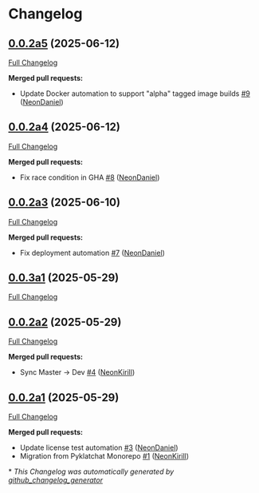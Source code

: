 # Changelog

## [0.0.2a5](https://github.com/NeonGeckoCom/pyklatchat-client/tree/0.0.2a5) (2025-06-12)

[Full Changelog](https://github.com/NeonGeckoCom/pyklatchat-client/compare/0.0.2a4...0.0.2a5)

**Merged pull requests:**

- Update Docker automation to support "alpha" tagged image builds [\#9](https://github.com/NeonGeckoCom/pyklatchat-client/pull/9) ([NeonDaniel](https://github.com/NeonDaniel))

## [0.0.2a4](https://github.com/NeonGeckoCom/pyklatchat-client/tree/0.0.2a4) (2025-06-12)

[Full Changelog](https://github.com/NeonGeckoCom/pyklatchat-client/compare/0.0.2a3...0.0.2a4)

**Merged pull requests:**

- Fix race condition in GHA [\#8](https://github.com/NeonGeckoCom/pyklatchat-client/pull/8) ([NeonDaniel](https://github.com/NeonDaniel))

## [0.0.2a3](https://github.com/NeonGeckoCom/pyklatchat-client/tree/0.0.2a3) (2025-06-10)

[Full Changelog](https://github.com/NeonGeckoCom/pyklatchat-client/compare/0.0.3a1...0.0.2a3)

**Merged pull requests:**

- Fix deployment automation [\#7](https://github.com/NeonGeckoCom/pyklatchat-client/pull/7) ([NeonDaniel](https://github.com/NeonDaniel))

## [0.0.3a1](https://github.com/NeonGeckoCom/pyklatchat-client/tree/0.0.3a1) (2025-05-29)

[Full Changelog](https://github.com/NeonGeckoCom/pyklatchat-client/compare/0.0.2a2...0.0.3a1)

## [0.0.2a2](https://github.com/NeonGeckoCom/pyklatchat-client/tree/0.0.2a2) (2025-05-29)

[Full Changelog](https://github.com/NeonGeckoCom/pyklatchat-client/compare/0.0.2a1...0.0.2a2)

**Merged pull requests:**

- Sync Master -\> Dev [\#4](https://github.com/NeonGeckoCom/pyklatchat-client/pull/4) ([NeonKirill](https://github.com/NeonKirill))

## [0.0.2a1](https://github.com/NeonGeckoCom/pyklatchat-client/tree/0.0.2a1) (2025-05-29)

[Full Changelog](https://github.com/NeonGeckoCom/pyklatchat-client/compare/0.0.1...0.0.2a1)

**Merged pull requests:**

- Update license test automation [\#3](https://github.com/NeonGeckoCom/pyklatchat-client/pull/3) ([NeonDaniel](https://github.com/NeonDaniel))
- Migration from Pyklatchat Monorepo [\#1](https://github.com/NeonGeckoCom/pyklatchat-client/pull/1) ([NeonKirill](https://github.com/NeonKirill))



\* *This Changelog was automatically generated by [github_changelog_generator](https://github.com/github-changelog-generator/github-changelog-generator)*
